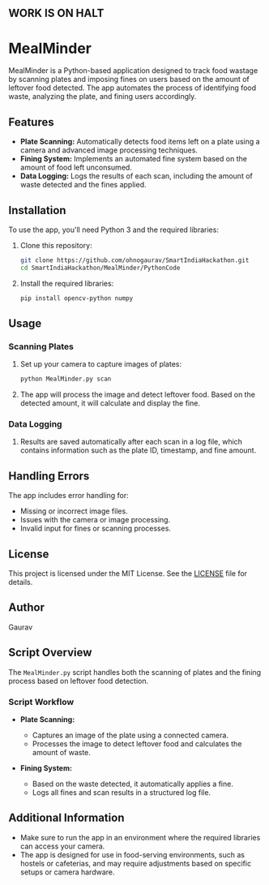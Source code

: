 ## WORK IS ON HALT

# MealMinder

MealMinder is a Python-based application designed to track food wastage by scanning plates and imposing fines on users based on the amount of leftover food detected. The app automates the process of identifying food waste, analyzing the plate, and fining users accordingly.

## Features

- **Plate Scanning:** Automatically detects food items left on a plate using a camera and advanced image processing techniques.
- **Fining System:** Implements an automated fine system based on the amount of food left unconsumed.
- **Data Logging:** Logs the results of each scan, including the amount of waste detected and the fines applied.

## Installation

To use the app, you'll need Python 3 and the required libraries:

1. Clone this repository:

    ```bash
    git clone https://github.com/ohnogaurav/SmartIndiaHackathon.git
    cd SmartIndiaHackathon/MealMinder/PythonCode
    ```

2. Install the required libraries:

    ```bash
    pip install opencv-python numpy
    ```

## Usage

### Scanning Plates

1. Set up your camera to capture images of plates:

    ```bash
    python MealMinder.py scan
    ```

2. The app will process the image and detect leftover food. Based on the detected amount, it will calculate and display the fine.

### Data Logging

1. Results are saved automatically after each scan in a log file, which contains information such as the plate ID, timestamp, and fine amount.

## Handling Errors

The app includes error handling for:

- Missing or incorrect image files.
- Issues with the camera or image processing.
- Invalid input for fines or scanning processes.

## License

This project is licensed under the MIT License. See the [LICENSE](LICENSE) file for details.

## Author

Gaurav

## Script Overview

The `MealMinder.py` script handles both the scanning of plates and the fining process based on leftover food detection.

### Script Workflow

- **Plate Scanning:**
  - Captures an image of the plate using a connected camera.
  - Processes the image to detect leftover food and calculates the amount of waste.
  
- **Fining System:**
  - Based on the waste detected, it automatically applies a fine.
  - Logs all fines and scan results in a structured log file.

## Additional Information

- Make sure to run the app in an environment where the required libraries can access your camera.
- The app is designed for use in food-serving environments, such as hostels or cafeterias, and may require adjustments based on specific setups or camera hardware.
